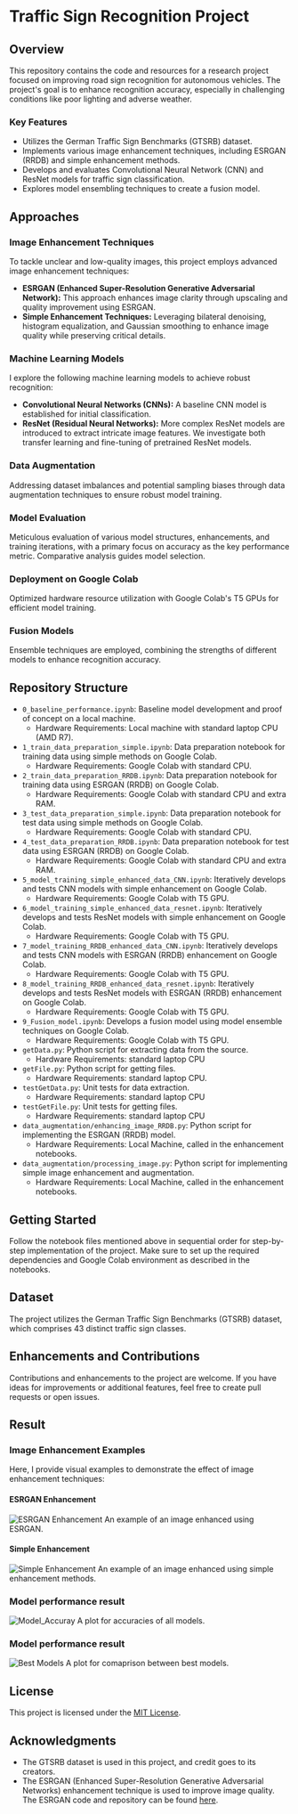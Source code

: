 # Traffic Sign Recognition Project

## Overview
This repository contains the code and resources for a research project focused on improving road sign recognition for autonomous vehicles. The project's goal is to enhance recognition accuracy, especially in challenging conditions like poor lighting and adverse weather.

### Key Features
- Utilizes the German Traffic Sign Benchmarks (GTSRB) dataset.
- Implements various image enhancement techniques, including ESRGAN (RRDB) and simple enhancement methods.
- Develops and evaluates Convolutional Neural Network (CNN) and ResNet models for traffic sign classification.
- Explores model ensembling techniques to create a fusion model.

## Approaches

### Image Enhancement Techniques

To tackle unclear and low-quality images, this project employs advanced image enhancement techniques:

- **ESRGAN (Enhanced Super-Resolution Generative Adversarial Network):** This approach enhances image clarity through upscaling and quality improvement using ESRGAN.
- **Simple Enhancement Techniques:** Leveraging bilateral denoising, histogram equalization, and Gaussian smoothing to enhance image quality while preserving critical details.

### Machine Learning Models

I explore the following machine learning models to achieve robust recognition:

- **Convolutional Neural Networks (CNNs):** A baseline CNN model is established for initial classification.
- **ResNet (Residual Neural Networks):** More complex ResNet models are introduced to extract intricate image features. We investigate both transfer learning and fine-tuning of pretrained ResNet models.

### Data Augmentation

Addressing dataset imbalances and potential sampling biases through data augmentation techniques to ensure robust model training.

### Model Evaluation

Meticulous evaluation of various model structures, enhancements, and training iterations, with a primary focus on accuracy as the key performance metric. Comparative analysis guides model selection.

### Deployment on Google Colab

Optimized hardware resource utilization with Google Colab's T5 GPUs for efficient model training.

### Fusion Models

Ensemble techniques are employed, combining the strengths of different models to enhance recognition accuracy.


## Repository Structure
- `0_baseline_performance.ipynb`: Baseline model development and proof of concept on a local machine.
  - Hardware Requirements: Local machine with standard laptop CPU (AMD R7).
- `1_train_data_preparation_simple.ipynb`: Data preparation notebook for training data using simple methods on Google Colab.
  - Hardware Requirements: Google Colab with standard CPU.
- `2_train_data_preparation_RRDB.ipynb`: Data preparation notebook for training data using ESRGAN (RRDB) on Google Colab.
  - Hardware Requirements: Google Colab with standard CPU and extra RAM.
- `3_test_data_preparation_simple.ipynb`: Data preparation notebook for test data using simple methods on Google Colab.
  - Hardware Requirements: Google Colab with standard CPU.
- `4_test_data_preparation_RRDB.ipynb`: Data preparation notebook for test data using ESRGAN (RRDB) on Google Colab.
  - Hardware Requirements: Google Colab with standard CPU and extra RAM.
- `5_model_training_simple_enhanced_data_CNN.ipynb`: Iteratively develops and tests CNN models with simple enhancement on Google Colab.
  - Hardware Requirements: Google Colab with T5 GPU.
- `6_model_training_simple_enhanced_data_resnet.ipynb`: Iteratively develops and tests ResNet models with simple enhancement on Google Colab.
  - Hardware Requirements: Google Colab with T5 GPU.
- `7_model_training_RRDB_enhanced_data_CNN.ipynb`: Iteratively develops and tests CNN models with ESRGAN (RRDB) enhancement on Google Colab.
  - Hardware Requirements: Google Colab with T5 GPU.
- `8_model_training_RRDB_enhanced_data_resnet.ipynb`: Iteratively develops and tests ResNet models with ESRGAN (RRDB) enhancement on Google Colab.
  - Hardware Requirements: Google Colab with T5 GPU.
- `9_Fusion_model.ipynb`: Develops a fusion model using model ensemble techniques on Google Colab.
  - Hardware Requirements: Google Colab with T5 GPU.
- `getData.py`: Python script for extracting data from the source.
  - Hardware Requirements: standard laptop CPU
- `getFile.py`: Python script for getting files.
  - Hardware Requirements: standard laptop CPU.
- `testGetData.py`: Unit tests for data extraction.
  - Hardware Requirements: standard laptop CPU
- `testGetFile.py`: Unit tests for getting files.
  - Hardware Requirements: standard laptop CPU
- `data_augmentation/enhancing_image_RRDB.py`: Python script for implementing the ESRGAN (RRDB) model.
  - Hardware Requirements: Local Machine, called in the enhancement notebooks.
- `data_augmentation/processing_image.py`: Python script for implementing simple image enhancement and augmentation.
  - Hardware Requirements: Local Machine, called in the enhancement notebooks.


## Getting Started
Follow the notebook files mentioned above in sequential order for step-by-step implementation of the project. Make sure to set up the required dependencies and Google Colab environment as described in the notebooks.

## Dataset
The project utilizes the German Traffic Sign Benchmarks (GTSRB) dataset, which comprises 43 distinct traffic sign classes.

## Enhancements and Contributions
Contributions and enhancements to the project are welcome. If you have ideas for improvements or additional features, feel free to create pull requests or open issues.

## Result

### Image Enhancement Examples
Here, I provide visual examples to demonstrate the effect of image enhancement techniques:

#### ESRGAN Enhancement
![ESRGAN Enhancement](https://github.com/Jieoi/traffic_sign_recognition/blob/main/img/esrgan_example.jpg)
 An example of an image enhanced using ESRGAN.

#### Simple Enhancement
![Simple Enhancement](https://github.com/Jieoi/traffic_sign_recognition/blob/main/img/simple_enhancement_example.jpg)
An example of an image enhanced using simple enhancement methods.

### Model performance result
![Model_Accuray](https://github.com/Jieoi/traffic_sign_recognition/blob/main/img/model_accuracy.jpg)
A plot for accuracies of all models.

### Model performance result
![Best Models](https://github.com/Jieoi/traffic_sign_recognition/blob/main/img/model_best.jpg)
A plot for comaprison between best models.

## License
This project is licensed under the [MIT License](LICENSE).

## Acknowledgments
- The GTSRB dataset is used in this project, and credit goes to its creators.
- The ESRGAN (Enhanced Super-Resolution Generative Adversarial Networks) enhancement technique is used to improve image quality. The ESRGAN code and repository can be found [here](https://github.com/xinntao/ESRGAN).

